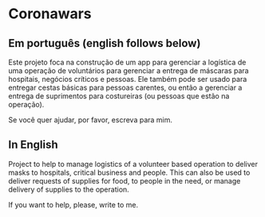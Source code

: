 # Coronawars

## Em português (english follows below)
Este projeto foca na construção de um app para gerenciar a logística de uma operação de voluntários para gerenciar a entrega de máscaras para hospitais, negócios críticos e pessoas.
Ele também pode ser usado para entregar cestas básicas para pessoas carentes, ou então a gerenciar a entrega de suprimentos para costureiras (ou pessoas que estão na operação).

Se você quer ajudar, por favor, escreva para mim.

## In English
Project to help to manage logistics of a volunteer based operation to deliver masks to hospitals, critical business and people.
This can also be used to deliver requests of supplies for food, to people in the need, or manage delivery of supplies to the operation.

If you want to help, please, write to me.

